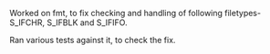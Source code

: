 Worked on fmt, to fix checking and handling of following filetypes- S_IFCHR, S_IFBLK and S_IFIFO.

Ran various tests against it, to check the fix.

